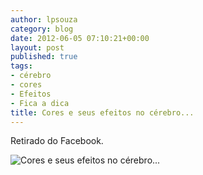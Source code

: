 ```yaml
---
author: lpsouza
category: blog
date: 2012-06-05 07:10:21+00:00
layout: post
published: true
tags:
- cérebro
- cores
- Efeitos
- Fica a dica
title: Cores e seus efeitos no cérebro...
---
```


Retirado do Facebook.

![Cores e seus efeitos no cérebro...](https://luizsouza.com.br/wp-content/upload/2012/06/wpid-facebook_51003.jpg)